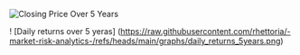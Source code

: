 

![Closing Price Over 5 Years](https://raw.githubusercontent.com/rhettoria/-market-risk-analytics-/main/graphs/close_price_5years.png)



! [Daily returns over 5 yeras] (https://raw.githubusercontent.com/rhettoria/-market-risk-analytics-/refs/heads/main/graphs/daily_returns_5years.png)
